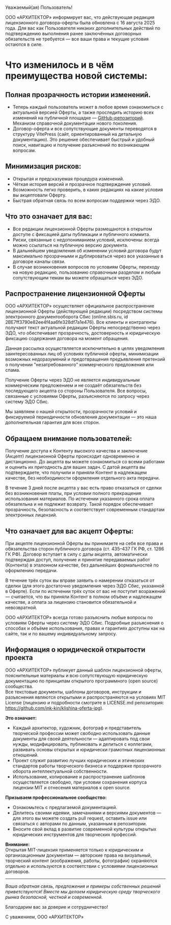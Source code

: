 Уважаемый(ая) Пользователь!

ООО «АРХИТЕКТОР» информирует вас, что действующая редакция лицензионного договора-оферты была обновлена с 16 августа 2025 года. Для вас как Пользователя никаких дополнительных действий по подтверждению выполнения ранее заключённых договорных обязательств не требуется — все ваши права и текущие условия остаются в силе.

# Что изменилось и в чём преимущества новой системы:

## Полная прозрачность истории изменений.

- Теперь каждый пользователь может в любое время ознакомиться с актуальной версией Оферты, а также проследить историю всех изменений на публичной площадке — [GitHub-репозиторий](https://github.com/ink-kin/klishina-oferta-jpg.git). Механизм справочной документации нового поколения.
- Договор-оферта и все сопутствующие документы переводятся в структуру VitePress (сайт, ориентированный на детальную документацию). Это решение обеспечивает быстрый и удобный поиск, навигацию и получение разъяснений по возникающим вопросам.

## Минимизация рисков:

- Открытая и предсказуемая процедура изменений.
- Чёткая история версий и прозрачное подтверждение условий.
- Возможность легко проверить, в каких редакциях на какие условия вы акцептовали Оферту.
- Быстрая обратная связь по всем вопросам поддержки через ЭДО.
## Что это означает для вас:

- Все редакции лицензионной Оферты размещаются в открытом доступе с фиксацией даты публикации и публичного коммита.
- Риски, связанные с недопониманием условий, исключены: всегда можно ссылаться на публичную версию документа.
- В дальнейшем уведомления об изменении условий договора будут максимально прозрачными и дублироваться через все указанные в договоре каналы связи.
- В случае возникновения вопросов по условиям Оферты, переходу на новую редакцию, пользованию справочным разделом и любым сопутствующим темам вы можете обращаться через ЭДО.

## Распространение лицензионной Оферты
ООО «АРХИТЕКТОР» осуществляет официальное распространение лицензионной Оферты (действующей редакции) посредством системы электронного документооборота Сбис (online.sbis.ru, id 2BE7ff3790e82ee4f4aa6fe328df7a1e476). Все клиенты и контрагенты получают текст актуальной редакции Оферты непосредственно через ЭДО, что обеспечивает прозрачность, достоверность и юридическую фиксацию содержания договора на момент обращения.

Данная рассылка осуществляется исключительно в целях уведомления заинтересованных лиц об условиях публичной оферты, минимизации возможных недоразумений и предотвращения предъявления претензий о получении "незатребованного" коммерческого предложения или спама.

Получение Оферты через ЭДО не является индивидуальным коммерческим предложением и не создаёт обязательств без последующего акцепта со стороны Пользователя.
Все вопросы, связанные с условиями Оферты, разъясняются по запросу через систему ЭДО Сбис.

Мы заявляем о нашей открытости, прозрачности условий и фиксируемой периодичности обновления документации — это наша дополнительная гарантия для всех сторон.

## Обращаем внимание пользователей:
Получение доступа к Контенту высокого качества и заключение (Акцепт) лицензионной Оферты происходит одновременно и дистанционно. До акцепта вы можете ознакомиться со всеми работами и оценить их пригодность для ваших задач. С датой акцепта вы подтверждаете, что получили и приняли Контент в надлежащем качестве, без необходимости оформления отдельного акта передачи.

В течение 3 дней после акцепта у вас есть право отказаться от сделки без возникновения платы, при условии полного прекращения использования материалов. По истечении указанного срока оплата обязательна и не подлежит возврату. Такой порядок обеспечивает прозрачность, безопасность и соответствует современным стандартам электронных лицензий.

## Что означает для вас акцепт Оферты:
При акцепте лицензионной Оферты вы принимаете на себя все права и обязательства сторон публичного договора (ст. 435–437 ГК РФ, ст. 1286 ГК РФ). Договор вступает в силу с даты акцепта, автоматически подтверждая доступ, получение и принятие передаваемых работ (Контента) в эталонном качестве, без дальнейших формальностей по оформлению передачи.

В течение трёх суток вы вправе заявить о намерении отказаться от сделки (для этого достаточно уведомления через ЭДО Сбис, указанной в Оферте). Если по истечении трёх суток от вас не поступит возражений — считается, что вы приняли Контент в полном объёме и надлежащем качестве, а оплата за лицензию становится обязательной и невозвратной.

ООО «АРХИТЕКТОР» всегда готово разъяснить любые вопросы по условиям Оферты через систему ЭДО Сбис. Подробные разъяснения о способах и объёме использования, правах и гарантиях доступны как на сайте, так и по вашему индивидуальному запросу. 

## Информация о юридической открытости проекта

ООО «АРХИТЕКТОР» публикует данный шаблон лицензионной оферты, пояснительные материалы и всю сопутствующую юридическую документацию по принципам открытого программного (open source) сообщества.  
Все текстовые документы, шаблоны договоров, инструкции и разъяснения являются открытыми и распространяются на условиях MIT License (лицензию и подробности смотрите в LICENSE.md репозитория: https://github.com/ink-kin/klishina-oferta-jpg).

**Это означает:**
- Каждый архитектор, художник, фотограф и представитель творческой профессии может свободно использовать данные документы для своей деятельности — адаптировать под свои нужды, модифицировать, публиковать и делиться с коллегами, развивать основы открытых и юридически грамотных лицензионных отношений.
- Проект служит развитию лучших юридических и этических стандартов работы творческого бизнеса и поддержке прозрачного оборота интеллектуальной собственности.
- Использование, копирование и распространение шаблонов осуществляется свободно, при условии сохранения корпуса лицензии MIT и отнесения материалов к open source.

**Призываем профессиональное сообщество:**
- Ознакомьтесь с предлагаемой документацией.
- Делитесь своими идеями, замечаниями и версиями документов — для этого вы можете создать pull request, оставить issue или связаться с авторами по данным, указанным в репозитории.
- Вносите свой вклад в развитие современной культуры открытых юридических инструментов для творческих профессий.

**Внимание:**  
Открытая MIT-лицензия применяется только к юридическим и организационным документам — авторские права на визуальный, творческий контент (изображения, работы, фотографии) охраняются отдельно и используются в соответствии с условиями лицензионных договоров.

---

*Ваша обратная связь, предложения и примеры собственных решений приветствуются! Вместе мы делаем юридическую среду творческого рынка безопасной, честной и современной.*

Благодарим вас за доверие и сотрудничество!

С уважением,
ООО «АРХИТЕКТОР»


